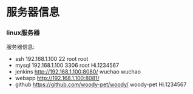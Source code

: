 # 服务器信息

### linux服务器

服务器信息:

* ssh 192.168.1.100 22 root root
* mysql 192.168.1.100 3306 root Hi.1234567
* jenkins http://192.168.1.100:8080/ wuchao wuchao
* webapp http://192.168.1.100:8081/
* github https://github.com/woody-pet/woody/ woody-pet Hi.1234567
